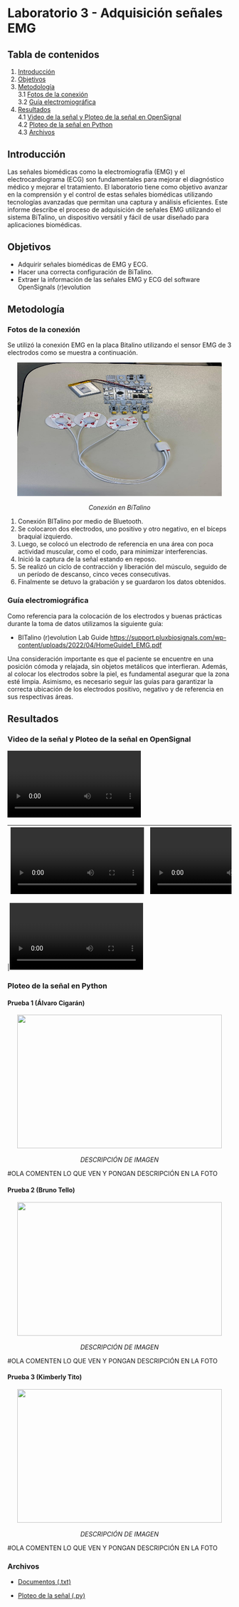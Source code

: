 # Laboratorio 3 - Adquisición señales EMG

## **Tabla de contenidos**
1. [Introducción](#id1)
2. [Objetivos](#id2)
3. [Metodología](#id3)\
     3.1 [Fotos de la conexión](#id4)\
     3.2 [Guía electromiográfica](#id5)
4. [Resultados](#id6)\
     4.1 [Video de la señal y Ploteo de la señal en OpenSignal](#id7)\
     4.2 [Ploteo de la señal en Python](#id8)\
     4.3 [Archivos](#id9)

## **Introducción** <a name="id1"></a>
Las señales biomédicas como la electromiografía (EMG) y el electrocardiograma (ECG) son fundamentales para mejorar el diagnóstico médico y mejorar el tratamiento. El laboratorio tiene como objetivo avanzar en la comprensión y el control de estas señales biomédicas utilizando tecnologías avanzadas que permitan una captura y análisis eficientes. Este informe describe el proceso de adquisición de señales EMG utilizando el sistema BiTalino, un dispositivo versátil y fácil de usar diseñado para aplicaciones biomédicas.


## **Objetivos** <a name="id2"></a>
- Adquirir señales biomédicas de EMG y ECG.
- Hacer una correcta configuración de BiTalino.
- Extraer la información de las señales EMG y ECG del software OpenSignals (r)evolution


## **Metodología** <a name="id3"></a>
### **Fotos de la conexión** <a name="id4"></a>
Se utilizó la conexión EMG en la placa Bitalino utilizando el sensor EMG de 3 electrodos como se muestra a continuación.

<p align="center">
  <img width="460" height="300" src="https://github.com/NadAbiO/IntroSeniales/blob/04b4b318e89baa6323d34983073915a5d99de282/Anexos/Laboratorios/BITalino.jpeg">
</p> 
<em><p align="center">Conexión en BiTalino</p></em>

1. Conexión BITalino por medio de Bluetooth.
2. Se colocaron dos electrodos, uno positivo y otro negativo, en el bíceps braquial izquierdo.
3. Luego, se colocó un electrodo de referencia en una área con poca actividad muscular, como el codo, para minimizar interferencias.
4. Inició la captura de la señal estando en reposo.
7. Se realizó un ciclo de contracción y liberación del músculo, seguido de un período de descanso, cinco veces consecutivas.
8. Finalmente se detuvo la grabación y se guardaron los datos obtenidos.


### **Guía electromiográfica** <a name="id5"></a>

Como referencia para la colocación de los electrodos y buenas prácticas durante la toma de datos utilizamos la siguiente guía:

- BITalino (r)evolution Lab Guide
  https://support.pluxbiosignals.com/wp-content/uploads/2022/04/HomeGuide1_EMG.pdf

Una consideración importante es que el paciente se encuentre en una posición cómoda y relajada, sin objetos metálicos que interfieran. Además, al colocar los electrodos sobre la piel, es fundamental asegurar que la zona esté limpia. Asimismo, es necesario seguir las guías para garantizar la correcta ubicación de los electrodos positivo, negativo y de referencia en sus respectivas áreas.

## **Resultados** <a name="id6"></a>
### **Video de la señal y Ploteo de la señal en OpenSignal** <a name="id7"></a>

![Prueba EMG](https://github.com/NadAbiO/IntroSeniales/assets/89696355/1164d108-8806-4683-bb3a-1c53579c0043.mp4)

|<video src="https://github.com/NadAbiO/IntroSeniales/blob/1580db42e4102d9f0211767390ac96dc52d5835e/Anexos/Laboratorios/Se%C3%B1al_Alvaro.mp4">|<video src="https://github.com/NadAbiO/IntroSeniales/blob/d0aabcc28630d5eeb89ba88f1ce359d80de15abe/Anexos/Laboratorios/Se%C3%B1al_Bruno.mp4">|
|--------------------------|--------------------------|

|<video src="https://github.com/NadAbiO/IntroSeniales/blob/49c08082e671159f89028ce6481f36c2898f7b36/Anexos/Laboratorios/Se%C3%B1al_Kim.mp4">|

### **Ploteo de la señal en Python** <a name="id8"></a>
#### Prueba 1 (Álvaro Cigarán)
<p align="center">
  <img width="460" height="300" src="https://github.com/NadAbiO/IntroSeniales/blob/d89ea89b08f120aeae8d22b9aafe5de57bfd7395/ISB/Laboratorios/Laboratorio3/Se%C3%B1ales_EMG/Alvaro.png">
</p> 
<em><p align="center">DESCRIPCIÓN DE IMAGEN</p></em>

#OLA COMENTEN LO QUE VEN Y PONGAN DESCRIPCIÓN EN LA FOTO
#### Prueba 2 (Bruno Tello)

<p align="center">
  <img width="460" height="300" src="https://github.com/NadAbiO/IntroSeniales/blob/7ffa4febc457ecbf7bccf107111b8ec98c56bbc7/ISB/Laboratorios/Laboratorio3/Se%C3%B1ales_EMG/Bruno.png">
</p> 
<em><p align="center">DESCRIPCIÓN DE IMAGEN</p></em>
#OLA COMENTEN LO QUE VEN Y PONGAN DESCRIPCIÓN EN LA FOTO

#### Prueba 3 (Kimberly Tito)

<p align="center">
  <img width="460" height="300" src="https://github.com/NadAbiO/IntroSeniales/blob/27c27fcf60a2edf8676019d2ac410a710b6506e7/ISB/Laboratorios/Laboratorio3/Se%C3%B1ales_EMG/Kim.png">
</p> 
<em><p align="center">DESCRIPCIÓN DE IMAGEN</p></em>
#OLA COMENTEN LO QUE VEN Y PONGAN DESCRIPCIÓN EN LA FOTO

### **Archivos** <a name="id9"></a>

- [Documentos (.txt)](https://github.com/NadAbiO/IntroSeniales/tree/d3b35c0b271c22b37876451e3511eb8a77f34da4/ISB/Laboratorios/Laboratorio3/Se%C3%B1ales_EMG)

- [Ploteo de la señal (.py)](https://github.com/NadAbiO/IntroSeniales/blob/315d3a861240fa3999442cdf8c89407ae29e8ad6/ISB/Laboratorios/Laboratorio3/adq_senial.py)

